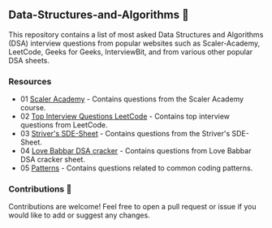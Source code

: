 ## Data-Structures-and-Algorithms 🐾

This repository contains a list of most asked Data Structures and Algorithms (DSA) interview questions from popular websites such as Scaler-Academy, LeetCode, Geeks for Geeks, InterviewBit, and from various other popular DSA sheets.


### Resources

* 01 [Scaler Academy](01%20Scaler%20Academy) - Contains questions from the Scaler Academy course.
* 02 [Top Interview Questions LeetCode](02%20Top%20Interview%20Questions%20LeetCode) - Contains top interview questions from LeetCode.
* 03 [Striver's SDE-Sheet](03%20Striver's%20SDE-Sheet) - Contains questions from the Striver's SDE-Sheet.
* 04 [Love Babbar DSA cracker](04%20Love%20Babbar%20DSA%20cracker/01%20Array) - Contains questions from Love Babbar DSA cracker sheet.
* 05 [Patterns](05%20DSA%20PatternWise) - Contains questions related to common coding patterns.


### Contributions 🤫 
Contributions are welcome! Feel free to open a pull request or issue if you would like to add or suggest any changes.
